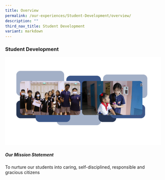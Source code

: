 ```yaml
---
title: Overview
permalink: /our-experiences/Student-Development/overview/
description: ""
third_nav_title: Student Development
variant: markdown
---
```

### **Student Development**

<img src="/images/Student_development.png">

##### Our Mission Statement

To nurture our students into caring, self-disciplined, responsible and gracious citizens
